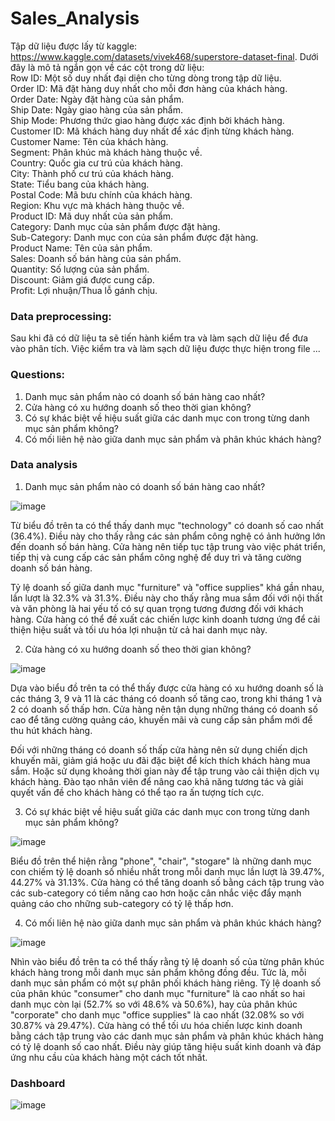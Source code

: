 # Sales_Analysis

Tập dữ liệu được lấy từ kaggle: https://www.kaggle.com/datasets/vivek468/superstore-dataset-final.
Dưới đây là mô tả ngắn gọn về các cột trong dữ liệu:  
Row ID: Một số duy nhất đại diện cho từng dòng trong tập dữ liệu.  
Order ID: Mã đặt hàng duy nhất cho mỗi đơn hàng của khách hàng.  
Order Date: Ngày đặt hàng của sản phẩm.  
Ship Date: Ngày giao hàng của sản phẩm.  
Ship Mode: Phương thức giao hàng được xác định bởi khách hàng.  
Customer ID: Mã khách hàng duy nhất để xác định từng khách hàng.  
Customer Name: Tên của khách hàng.  
Segment: Phân khúc mà khách hàng thuộc về.  
Country: Quốc gia cư trú của khách hàng.  
City: Thành phố cư trú của khách hàng.  
State: Tiểu bang của khách hàng.  
Postal Code: Mã bưu chính của khách hàng.  
Region: Khu vực mà khách hàng thuộc về.  
Product ID: Mã duy nhất của sản phẩm.  
Category: Danh mục của sản phẩm được đặt hàng.  
Sub-Category: Danh mục con của sản phẩm được đặt hàng.  
Product Name: Tên của sản phẩm.  
Sales: Doanh số bán hàng của sản phẩm.  
Quantity: Số lượng của sản phẩm.  
Discount: Giảm giá được cung cấp.  
Profit: Lợi nhuận/Thua lỗ gánh chịu.  

### Data preprocessing:
Sau khi đã có dữ liệu ta sẽ tiến hành kiểm tra và làm sạch dữ liệu để đưa vào phân tích. Việc kiểm tra và làm sạch dữ liệu được thực hiện trong file ...

### Questions:
1. Danh mục sản phẩm nào có doanh số bán hàng cao nhất?
2. Cửa hàng có xu hướng doanh số theo thời gian không?
3. Có sự khác biệt về hiệu suất giữa các danh mục con trong từng danh mục sản phẩm không?
4. Có mối liên hệ nào giữa danh mục sản phẩm và phân khúc khách hàng?

### Data analysis
1. Danh mục sản phẩm nào có doanh số bán hàng cao nhất?

![image](https://github.com/Pien18801/Sales_Analysis/assets/92161666/3f9c32dd-5e51-4694-ab6e-4d7cd4185107)

Từ biểu đồ trên ta có thể thấy danh mục "technology" có doanh số cao nhất (36.4%). Điều này cho thấy rằng các sản phẩm công nghệ có ảnh hưởng lớn đến doanh số bán hàng. Cửa hàng nên tiếp tục tập trung vào việc phát triển, tiếp thị và cung cấp các sản phẩm công nghệ để duy trì và tăng cường doanh số bán hàng.

Tỷ lệ doanh số giữa danh mục "furniture" và "office supplies" khá gần nhau, lần lượt là 32.3% và 31.3%. Điều này cho thấy rằng mua sắm đối với nội thất và văn phòng là hai yếu tố có sự quan trọng tương đương đối với khách hàng. Cửa hàng có thể đề xuất các chiến lược kinh doanh tương ứng để cải thiện hiệu suất và tối ưu hóa lợi nhuận từ cả hai danh mục này.

2. Cửa hàng có xu hướng doanh số theo thời gian không?

![image](https://github.com/Pien18801/Sales_Analysis/assets/92161666/483c5c96-9199-40b5-adca-f2e49f6cc6b9)

Dựa vào biểu đồ trên ta có thể thấy được cửa hàng có xu hướng doanh số là các tháng 3, 9 và 11 là các tháng có doanh số tăng cao, trong khi tháng 1 và 2 có doanh số thấp hơn. Cửa hàng nên tận dụng những tháng có doanh số cao để tăng cường quảng cáo, khuyến mãi và cung cấp sản phẩm mới để thu hút khách hàng. 

Đối với những tháng có doanh số thấp cửa hàng nên sử dụng chiến dịch khuyến mãi, giảm giá hoặc ưu đãi đặc biệt để kích thích khách hàng mua sắm. Hoặc sử dụng khoảng thời gian này để tập trung vào cải thiện dịch vụ khách hàng. Đào tạo nhân viên để nâng cao khả năng tương tác và giải quyết vấn đề cho khách hàng có thể tạo ra ấn tượng tích cực.

3. Có sự khác biệt về hiệu suất giữa các danh mục con trong từng danh mục sản phẩm không?

![image](https://github.com/Pien18801/Sales_Analysis/assets/92161666/101be8f5-54cd-40ec-a8c8-79d3500c0d74)

Biểu đồ trên thể hiện rằng "phone", "chair", "stogare" là những danh mục con chiếm tỷ lệ doanh số nhiều nhất trong mỗi danh mục lần lượt là 39.47%, 44.27% và 31.13%. Cửa hàng có thể tăng doanh số bằng cách tập trung vào các sub-category có tiềm năng cao hơn hoặc cân nhắc việc đẩy mạnh quảng cáo cho những sub-category có tỷ lệ thấp hơn.

4. Có mối liên hệ nào giữa danh mục sản phẩm và phân khúc khách hàng?

![image](https://github.com/Pien18801/Sales_Analysis/assets/92161666/c2663b0a-e838-44af-bab5-f7eea95df7f2)

Nhìn vào biểu đồ trên ta có thể thấy rằng tỷ lệ doanh số của từng phân khúc khách hàng trong mỗi danh mục sản phẩm không đồng đều. Tức là, mỗi danh mục sản phẩm có một sự phân phối khách hàng riêng. Tỷ lệ doanh số của phân khúc "consumer" cho danh mục "furniture" là cao nhất so hai danh mục còn lại (52.7% so với 48.6% và 50.6%), hay của phân khúc "corporate" cho danh mục "office supplies" là cao nhất (32.08% so với 30.87% và 29.47%). Cửa hàng có thể tối ưu hóa chiến lược kinh doanh bằng cách tập trung vào các danh mục sản phẩm và phân khúc khách hàng có tỷ lệ doanh số cao nhất. Điều này giúp tăng hiệu suất kinh doanh và đáp ứng nhu cầu của khách hàng một cách tốt nhất.

### Dashboard

![image](https://github.com/Pien18801/Sales_Analysis/assets/92161666/daa364b4-0c1c-46cc-b0a3-25b2bf93ce02)











